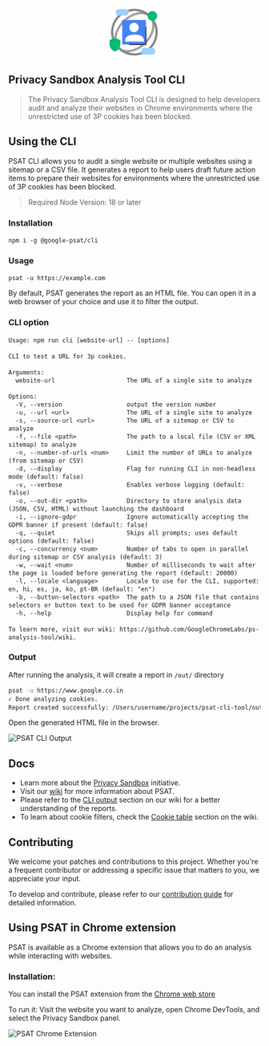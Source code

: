 <p align="center">
<img src="https://raw.githubusercontent.com/GoogleChromeLabs/ps-analysis-tool/main/packages/extension/icons/icon.svg" height="100" width="100">
</p>

## Privacy Sandbox Analysis Tool CLI

>The Privacy Sandbox Analysis Tool CLI is designed to help developers audit and analyze their websites in Chrome environments where the unrestricted use of 3P cookies has been blocked.


## Using the CLI

PSAT CLI allows you to audit a single website or multiple websites using a sitemap or a CSV file. It generates a report to help users draft future action items to prepare their websites for environments where the unrestricted use of 3P cookies has been blocked.

> Required Node Version: 18 or later


### Installation

```
npm i -g @google-psat/cli
```

### Usage

```
psat -u https://example.com
```


By default, PSAT generates the report as an HTML file. You can open it in a web browser of your choice and use it to filter the output.

### CLI option

```                                   
Usage: npm run cli [website-url] -- [options]

CLI to test a URL for 3p cookies.

Arguments:
  website-url                    The URL of a single site to analyze

Options:
  -V, --version                  output the version number
  -u, --url <url>                The URL of a single site to analyze
  -s, --source-url <url>         The URL of a sitemap or CSV to analyze
  -f, --file <path>              The path to a local file (CSV or XML sitemap) to analyze
  -n, --number-of-urls <num>     Limit the number of URLs to analyze (from sitemap or CSV)
  -d, --display                  Flag for running CLI in non-headless mode (default: false)
  -v, --verbose                  Enables verbose logging (default: false)
  -o, --out-dir <path>           Directory to store analysis data (JSON, CSV, HTML) without launching the dashboard
  -i, --ignore-gdpr              Ignore automatically accepting the GDPR banner if present (default: false)
  -q, --quiet                    Skips all prompts; uses default options (default: false)
  -c, --concurrency <num>        Number of tabs to open in parallel during sitemap or CSV analysis (default: 3)
  -w, --wait <num>               Number of milliseconds to wait after the page is loaded before generating the report (default: 20000)
  -l, --locale <language>        Locale to use for the CLI, supported: en, hi, es, ja, ko, pt-BR (default: "en")
  -b, --button-selectors <path>  The path to a JSON file that contains selectors or button text to be used for GDPR banner acceptance
  -h, --help                     Display help for command

To learn more, visit our wiki: https://github.com/GoogleChromeLabs/ps-analysis-tool/wiki.
```

### Output
After running the analysis, it will create a report in `/out/` directory
```bash
psat -u https://www.google.co.in
✓ Done analyzing cookies.
Report created successfully: /Users/username/projects/psat-cli-tool/out/www-google-co-in/report_2024-07-31_14-41-27.html
```

Open the generated HTML file in the browser.

![PSAT CLI Output](https://s3.amazonaws.com/i.snag.gy/Dyzq6N.jpg)

## Docs

- Learn more about the [Privacy Sandbox](https://privacysandbox.com/) initiative.
- Visit our [wiki](https://github.com/GoogleChromeLabs/ps-analysis-tool/wiki/) for more information about PSAT.
- Please refer to the [CLI output](https://github.com/GoogleChromeLabs/ps-analysis-tool/wiki/PSAT-Command-Line-Interface#cli-output) section on our wiki for a better understanding of the reports.
- To learn about cookie filters, check the [Cookie table](https://github.com/GoogleChromeLabs/ps-analysis-tool/wiki/Cookies-Table) section on the wiki.


## Contributing
We welcome your patches and contributions to this project. Whether you're a frequent contributor or addressing a specific issue that matters to you, we appreciate your input.

To develop and contribute, please refer to our [contribution guide](https://github.com/GoogleChromeLabs/ps-analysis-tool/blob/main/docs/CONTRIBUTING.md) for detailed information.


## Using PSAT in Chrome extension

PSAT is available as a Chrome extension that allows you to do an analysis while interacting with websites.

### Installation: 

You can install the PSAT extension from the [Chrome web store](https://chromewebstore.google.com/detail/privacy-sandbox-analysis/ehbnpceebmgpanbbfckhoefhdibijkef)

To run it: Visit the website you want to analyze, open Chrome DevTools, and select the Privacy Sandbox panel.

![PSAT Chrome Extension](https://s3.amazonaws.com/i.snag.gy/OcCl5i.jpg)
